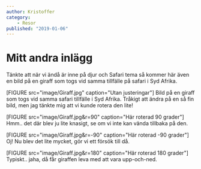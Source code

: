 ```yaml
---
author: Kristoffer
category:
    - Resor
published: "2019-01-06"
---
```

Mitt andra inlägg
==================================

Tänkte att när vi ändå är inne på djur och Safari tema så kommer här även en bild på en giraff som togs vid samma tillfälle på safari i Syd Afrika.

<!--more-->
[FIGURE src="image/Giraff.jpg" caption="Utan justeringar"]
Bild på en giraff som togs vid samma safari tillfälle i Syd Afrika. Tråkigt att ändra på en så fin bild, men jag tänkte mig att vi kunde rotera den lite!

[FIGURE src="image/Giraff.jpg&r=90" caption="Här roterad 90 grader"]
Hmm.. det där blev ju lite knasigt, se om vi inte kan vända tillbaka på den.

[FIGURE src="image/Giraff.jpg&r=-90" caption="Här roterad -90 grader"]
Oj! Nu blev det lite mycket, gör vi ett försök till då.

[FIGURE src="image/Giraff.jpg&r=180" caption="Här roterad 180 grader"]
Typiskt.. jaha, då får giraffen leva med att vara upp-och-ned.
